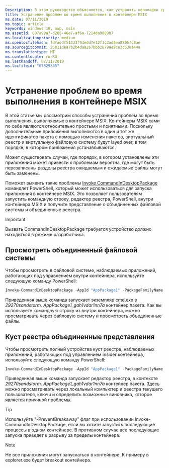 ```yaml
---
Description: В этом руководстве объясняется, как устранять неполадки среды выполнения в контейнере MSIX.
title: Устранение проблем во время выполнения в контейнере MSIX
ms.date: 07/11/2019
ms.topic: article
keywords: windows 10, uwp, msix
ms.assetid: 807a99a7-d285-46e7-af6a-7214da908907
ms.localizationpriority: medium
ms.openlocfilehash: fdfaedf51333f93edd7e12f1c2ad8ea879bfc8ae
ms.sourcegitcommit: 25811dea7b2b4daa267bbb2879ae9ce3c530a44a
ms.translationtype: MT
ms.contentlocale: ru-RU
ms.lasthandoff: 07/11/2019
ms.locfileid: "67829385"
---
```

# <a name="troubleshoot-runtime-issues-in-an-msix-container"></a>Устранение проблем во время выполнения в контейнере MSIX 

В этой статье мы рассмотрим способы устранения проблем во время выполнения, выполняемых в контейнере MSIX. Контейнеры MSIX сами по себе являются относительно простыми и понятными. Поскольку дополнительные приложения выполняются в один и тот же идентификатор пакета с помощью изменения пакетов, виртуальный реестр и виртуальную файловую систему будут layed over, в том порядке, в котором приложения устанавливаются. 

Может существовать случаи, где порядок, в котором установлены эти приложения может привести к проблемам вероятна, где могут быть перезаписаны разделы реестра ожидаемым и ожидаемые файлы могут быть заменены. 

Поможет выявить такие проблемы [Invoke CommandInDesktopPackage](https://docs.microsoft.com/en-us/powershell/module/appx/invoke-commandindesktoppackage?view=win10-ps) командлет PowerShell, который может использоваться для запуска приложения в контейнере MSIX. Это позволяет пользователям запустить командную строку, редактор реестра, PowerShell, внутри контейнера MSIX и получите представление о объединенных файловой системы и объединенные реестра. 

 > [!IMPORTANT]
 > Вызвать CommandInDesktopPackage требуется устройство должно находиться в режиме разработчика. 


## <a name="view-the-merged-file-system"></a>Просмотреть объединенный файловой системы

Чтобы просмотреть в файловой системе, наблюдаемых приложений, работающих под управлением внутри контейнера, используйте следующую команду PowerShell:

``` PowerShell
Invoke-CommandInDesktopPackage -AppId "AppPackage1" -PackageFamilyName "29270sandstorm.AppPackage1_gah1vdar1nn7a" -Command "cmd.exe" -PreventBreakaway
```

Приведенная выше команда запускает экземпляр cmd.exe в *29270sandstorm. AppPackage1_gah1vdar1nn7a* контейнер пакета. Как вы используете командную строку из внутри контейнера, можно просматривать через файловую систему и просмотреть объединенные файлы. 

## <a name="view-the-merged-registry-hive"></a>Куст реестра объединенные представления

Чтобы просмотреть полный устройства куст реестра, наблюдаемых приложений, работающих под управлением insider контейнера, используйте следующую команду PowerShell:

``` PowerShell
Invoke-CommandInDesktopPackage -AppId "AppPackage1" -PackageFamilyName "29270sandstorm.AppPackage1_gah1vdar1nn7a" -Command "regedit.exe" -PreventBreakaway
```

Приведенная выше команда запускает редактор реестра, в контексте *29270sandstorm. AppPackage1_gah1vdar1nn7a* контейнер пакета. Здесь можно просматривать через локальный компьютер и реестра текущего пользователя, ключи и определить возможные виновника, которое является причиной проблемы. 

 >[!TIP]
 > Используйте "-PreventBreakaway" флаг при использовании Invoke-CommandInDesktopPackage, если вы хотите запустить последующие процессы в одном контейнере. В противном случае все последующие запуска приведет к разрыву за пределы контейнера. 

 >[!NOTE]
 > Не все приложения могут запускаться в контейнере. К примеру в explorer.exe будет breakout контейнера.
